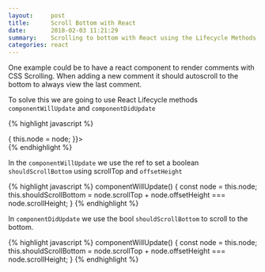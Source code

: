 ```yaml
---
layout:     post
title:      Scroll Bottom with React
date:       2018-02-03 11:21:29
summary:    Scrolling to bottom with React using the Lifecycle Methods and Dom Reference
categories: react
---
```


One example could be to have a react component to render comments with CSS Scrolling. When adding a new comment it should autoscroll to the bottom to always view the last comment.

To solve this we are going to use React Lifecycle methods `componentWillUpdate` and `componentDidUpdate`

{% highlight javascript %}
<div ref={(node) => { this.node = node; }}>
  <Comments />
</div>
{% endhighlight %}

In the `componentWillUpdate` we use the ref to set a boolean `shouldScrollBottom` using scrollTop and `offsetHeight`

{% highlight javascript %}
componentWillUpdate() {
    const node = this.node;
    this.shouldScrollBottom = node.scrollTop + node.offsetHeight === node.scrollHeight;
}
{% endhighlight %}

In `componentDidUpdate` we use the bool `shouldScrollBottom` to scroll to the bottom.

{% highlight javascript %}
componentWillUpdate() {
    const node = this.node;
    this.shouldScrollBottom = node.scrollTop + node.offsetHeight === node.scrollHeight;
}
{% endhighlight %}
